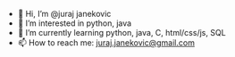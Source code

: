 - 👋 Hi, I’m @juraj janekovic
- 👀 I’m interested in python, java
- 🌱 I’m currently learning python, java, C, html/css/js, SQL
- 📫 How to reach me: juraj.janekovic@gmail.com

<!---
jurajjan/jurajjan is a ✨ special ✨ repository because its `README.md` (this file) appears on your GitHub profile.
You can click the Preview link to take a look at your changes.
--->
